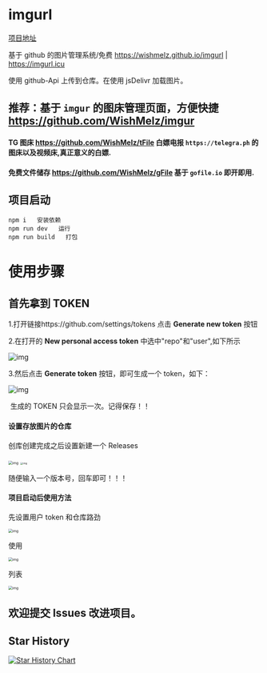 # imgurl

[项目地址](https://git.io/JYbqp)

基于 github 的图片管理系统/免费 https://wishmelz.github.io/imgurl | https://imgurl.icu

使用 github-Api 上传到仓库。在使用 jsDelivr 加载图片。

## 推荐：基于 `imgur` 的图床管理页面，方便快捷 https://github.com/WishMelz/imgur  

#### TG 图床 https://github.com/WishMelz/tFile 白嫖电报 `https://telegra.ph` 的图床以及视频床,真正意义的白嫖.

#### 免费文件储存 https://github.com/WishMelz/gFile 基于 `gofile.io` 即开即用.

## 项目启动

```
npm i   安装依赖
npm run dev   运行
npm run build   打包
```

# 使用步骤

## 首先拿到 TOKEN

1.打开链接https://github.com/settings/tokens 点击 **Generate new token** 按钮

2.在打开的 **New personal access token** 中选中"repo"和"user",如下所示

![img](https://cdn.jsdelivr.net/gh/WishMelz/file/image/getToken.png)

3.然后点击 **Generate token** 按钮，即可生成一个 token，如下：

![img](https://cdn.jsdelivr.net/gh/WishMelz/file/image/token.png)

​ 生成的 TOKEN 只会显示一次。记得保存！！

#### 设置存放图片的仓库

创库创建完成之后设置新建一个 Releases

<img src="https://cdn.jsdelivr.net/gh/WishMelz/file/image/repo1.png" alt="img" style="zoom:50%;" />

<img src="https://cdn.jsdelivr.net/gh/WishMelz/file/image/repo2.png" alt="img" style="zoom: 33%;" />

随便输入一个版本号，回车即可！！！

#### 项目启动后使用方法

先设置用户 token 和仓库路劲

<img src="https://cdn.jsdelivr.net/gh/WishMelz/file/image/set.png" alt="img" style="zoom:50%;" />

使用

<img src="https://cdn.jsdelivr.net/gh/WishMelz/file/image/8e1363f2deee8dbedd9b1651974a1498.png" alt="img" style="zoom:50%;" />

列表

<img src="https://cdn.jsdelivr.net/gh/WishMelz/file/image/4af4a12a816480b138bbd2ea27871438.png" alt="img" style="zoom:50%;" />

## 欢迎提交 Issues 改进项目。


## Star History

[![Star History Chart](https://api.star-history.com/svg?repos=WishMelz/imgurl&type=Date)](https://star-history.com/#WishMelz/imgurl&Date)


